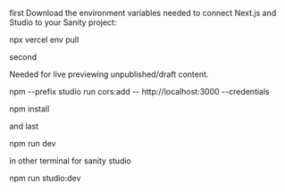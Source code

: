 first 
Download the environment variables needed to connect Next.js and Studio to your Sanity project:

npx vercel env pull

second

Needed for live previewing unpublished/draft content.

npm --prefix studio run cors:add -- http://localhost:3000 --credentials

npm install 

and last 

npm run dev

in other terminal
for sanity studio 

npm run studio:dev
